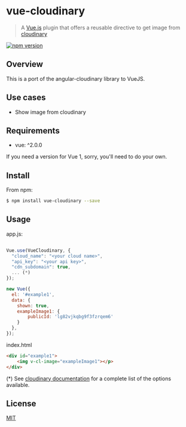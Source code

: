 # vue-cloudinary

> A [Vue.js](https://github.com/vuejs/vue) plugin that offers a reusable directive to get image from [cloudinary](https://cloudinary.com)

[![npm version](https://img.shields.io/npm/v/vue-cloudinary.svg)](https://www.npmjs.com/package/vue-cloudinary)

## Overview

This is a port of the angular-cloudinary library to VueJS.

## Use cases

- Show image from cloudinary

## Requirements

- vue: ^2.0.0

If you need a version for Vue 1, sorry, you'll need to do your own.

## Install

From npm:

``` sh
$ npm install vue-cloudinary --save
```

## Usage

app.js:
``` javascript
    
Vue.use(VueCloudinary, {
  "cloud_name": "<your cloud name>",
  "api_key": "<your api key>",
  "cdn_subdomain": true,
  ... (*)
});

new Vue({
  el: '#example1',
  data: {
    shown: true,
    exampleImage1: {
        publicId: 'lg82vjkqbg9f3fzrqem6'
    }
  },
});

```

index.html
```html
<div id="example1">
    <img v-cl-image="exampleImage1"></p>
</div>
```

(*) See [cloudinary documentation](http://cloudinary.com/documentation/rails_additional_topics#configuration_options) for a complete list of the options available. 

## License

[MIT](https://opensource.org/licenses/MIT)
